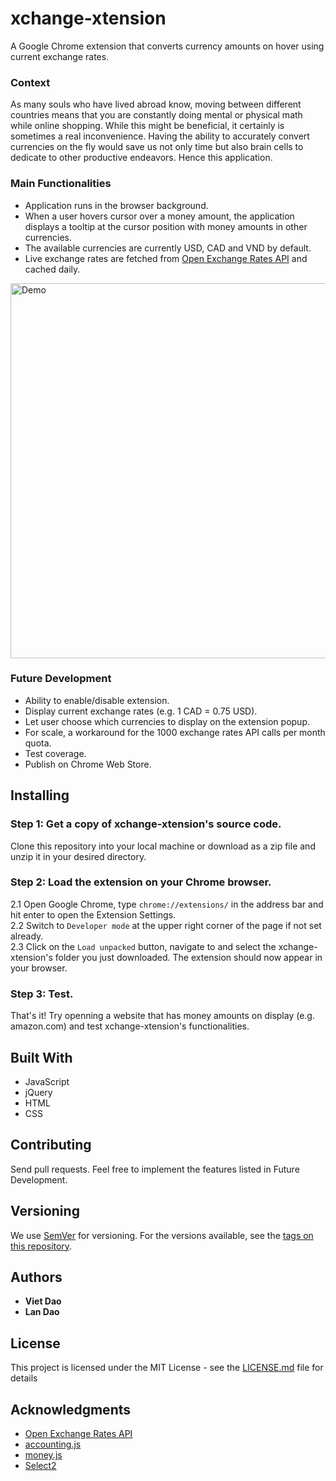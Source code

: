 # xchange-xtension
A Google Chrome extension that converts currency amounts on hover using current exchange rates.

### Context
As many souls who have lived abroad know, moving between different countries means that you are constantly doing mental or physical math while online shopping. While this might be beneficial, it certainly is sometimes a real inconvenience. Having the ability to accurately convert currencies on the fly would save us not only time but also brain cells to dedicate to other productive endeavors. Hence this application.

### Main Functionalities
- Application runs in the browser background.
- When a user hovers cursor over a money amount, the application displays a tooltip at the cursor position with money amounts in other currencies.
- The available currencies are currently USD, CAD and VND by default.
- Live exchange rates are fetched from [Open Exchange Rates API](https://openexchangerates.org/) and cached daily.

<img src="https://j.gifs.com/Gvk0MK.gif" alt="Demo" width="600"/>

### Future Development
- Ability to enable/disable extension.
- Display current exchange rates (e.g. 1 CAD = 0.75 USD).
- Let user choose which currencies to display on the extension popup.
- For scale, a workaround for the 1000 exchange rates API calls per month quota.
- Test coverage.
- Publish on Chrome Web Store.

## Installing

### Step 1: Get a copy of xchange-xtension's source code.
Clone this repository into your local machine or download as a zip file and unzip it in your desired directory.

### Step 2: Load the extension on your Chrome browser.
2.1 Open Google Chrome, type `chrome://extensions/` in the address bar and hit enter to open the Extension Settings.  
2.2 Switch to `Developer mode` at the upper right corner of the page if not set already.  
2.3 Click on the `Load unpacked` button, navigate to and select the xchange-xtension's folder you just downloaded. The extension should now appear in your browser.

### Step 3: Test.
That's it! Try openning a website that has money amounts on display (e.g. amazon.com) and test xchange-xtension's functionalities.

## Built With
- JavaScript
- jQuery
- HTML
- CSS

## Contributing

Send pull requests. Feel free to implement the features listed in Future Development.

## Versioning

We use [SemVer](http://semver.org/) for versioning. For the versions available, see the [tags on this repository](https://github.com/your/project/tags).

## Authors

* **Viet Dao**
* **Lan Dao**

## License

This project is licensed under the MIT License - see the [LICENSE.md](LICENSE.md) file for details

## Acknowledgments
* [Open Exchange Rates API](https://openexchangerates.org/)
* [accounting.js](http://openexchangerates.github.io/accounting.js/#documentation)
* [money.js](http://openexchangerates.github.io/money.js/#basic-install)
* [Select2](https://select2.org)
